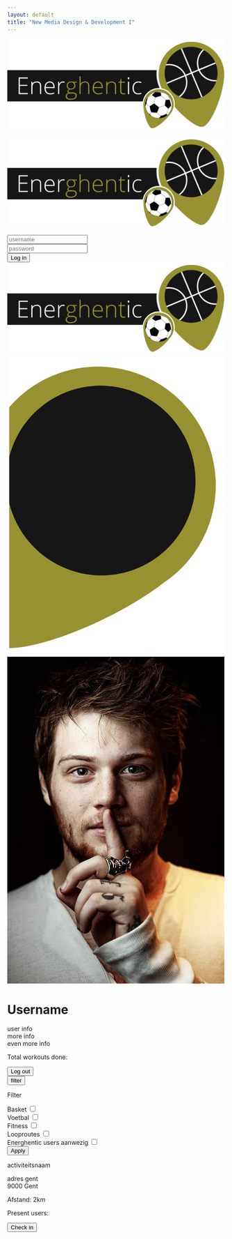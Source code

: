 ```yaml
---
layout: default
title: "New Media Design & Development I"
---
```

<div id="container__maps">
</div>
<!--  LOGO HEADER CONTAINER -->
<div class="container header__block offCanvas__top">
    <div class="row">
        <div class="column-12">
            <img src="assets/logo_energhentic.svg" class="logo__main" alt="logo Energhentic">
            <p class="align__middle"><i class="fa fa-chevron-down user__template--close" aria-hidden="true"></i></p>
        </div>
    </div>
</div>


<!--  LOGIN CONTAINER -->
<div class="container login__block offCanvas__top--open">
    <div class="row">
        <div class="column-12">
            <img src="assets/logo_energhentic.svg" class="logo__main" alt="logo Energhentic">
        </div>
        <div class="column-12 ">
            <form id="frm-login">
            <p class="text__error login__error"></p>
            <div class="login__inputGroup">
                <input class="login__input input__base" type="text" id="txtUserName" name="txtUserName" placeholder="username">
            </div>
            <div class="login__inputGroup">
                <input class="login__input input__base" type="password" id="txtPassWord" name="txtPassWord"  placeholder="password">
            </div>
            <button class="login__submitButton button__base input__base" type="submit">
                Log in
            </button>
            </form>
        </div>
    </div>
</div>
<!--  USER CONTAINER -->
<div class="container user__template offCanvas__top">
    <div class="row">
        <div class="column-12">
            <img src="assets/logo_energhentic.svg" class="logo__main" alt="logo Energhentic">
        </div>
    </div>
    <div class="row">
        <div class="column-12">
            <div class="user__img-clipArt">
                <img src="assets/user_img_setting.svg" alt="user image setting" class="user__imgSetting">
                <div class="user__img-container">
                    <img src="assets/user_placeholder_danny.jpg" alt="user image" class="user__imgPlaceholder">
                </div>
            </div>
            <div class="user__data">
                <h1 class="user__username">Username</h1>
                <p class="user__info">user info <br>more info<br> even more info</p>
                <p class="user__workoutCount text__accent">Total workouts done: </p>
                 <button id="logout__submitButton" class="button__base logout__submitButton" type="submit">
                Log out
                        </button>
                <i class="fa fa-chevron-up user__template--close" aria-hidden="true"></i>
            </div>
        </div>
    </div>
</div>


<!-- filter container -->
<div class="container filter__block offCanvas__bottom--hidden">
    <div class="row">
        <div class="column-12 ">
            <button type="submit" class="input__base button__base filter__openButton">filter</button>
            <form id="frm-filter">
                <p class="text__accent submenu__title">Filter</p>
                <div class="inputGroup">
                    <label for="filter__basket">Basket</label>
                    <input class="" id="filter__basket" type="checkbox" name="filter__basket">
                </div>
                <div class="inputGroup">
                    <label for="filter__voetbal">Voetbal</label>
                    <input class="" id="filter__voetbal" type="checkbox" name="filter__voetbal">
                </div>
                <div class="inputGroup">
                    <label for="filter__fitness">Fitness</label>
                    <input class="" id="filter__fitness" type="checkbox" name="filter__fitness">
                </div>
                <div class="inputGroup">
                    <label for="filter__loop">Looproutes</label>
                    <input class="" id="filter__loop" type="checkbox" name="filter__loop">
                </div>
                <div class="inputGroup">
                    <label for="filter__users">Energhentic users aanwezig</label>
                    <input class="" id="filter__users" type="checkbox" name="filter__users">
                </div>
                <button type="submit" class="input__base button__base filter__submitButton">Apply</button>
            </form>
        </div>
    </div>
</div>

<!-- sports activity container -->
<div class="container activityDetail__block offCanvas__bottom--hidden">
    <div class="row">
        <div class="column-12 activity__detail--container">
            <p class="text__accent submenu__title activity__detail--title">activiteitsnaam</p>
            <p class="activity__detail--adress">adres gent<br>9000 Gent</p>
            <p class="activity__detail--description"></p>
            <p class="activity__detail--distance">Afstand: 2km</p>
            <p class="text__accent submenu__title activity__detail--present">Present users:</p>
            <div class="activity__detail--userContainer"></div>
            <button type="submit">Check in</button>
        </div>
    </div>
</div>